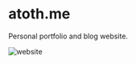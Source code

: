 # atoth.me

Personal portfolio and blog website.

![website](https://github.com/user-attachments/assets/fd52eef6-c976-4d9c-904d-8ef46e2bc621)

